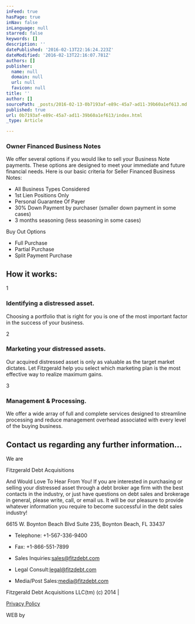 ```yaml
---
inFeed: true
hasPage: true
inNav: false
inLanguage: null
starred: false
keywords: []
description: ''
datePublished: '2016-02-13T22:16:24.223Z'
dateModified: '2016-02-13T22:16:07.781Z'
authors: []
publisher:
  name: null
  domain: null
  url: null
  favicon: null
title: ''
author: []
sourcePath: _posts/2016-02-13-0b7193af-e89c-45a7-ad11-39b60a1ef613.md
published: true
url: 0b7193af-e89c-45a7-ad11-39b60a1ef613/index.html
_type: Article

---
```

### Owner Financed Business Notes

We offer several options if you would like to sell your Business Note payments. These options are designed to meet your immediate and future financial needs. Here is our basic criteria for Seller Financed Business Notes:

* All Business Types Considered
* 1st Lien Positions Only
* Personal Guarantee Of Payer
* 30% Down Payment by purchaser (smaller down payment in some cases)
* 3 months seasoning (less seasoning in some cases)

Buy Out Options
* Full Purchase
* Partial Purchase
* Split Payment Purchase

## How it works:

1

### Identifying a distressed asset.

Choosing a portfolio that is right for you is one of the most important factor in the success of your business.

2

### Marketing your distressed assets.

Our acquired distressed asset is only as valuable as the target market dictates. Let Fitzgerald help you select which marketing plan is the most effective way to realize maximum gains.

3

### Management & Processing.

We offer a wide array of full and complete services designed to streamline processing and reduce management overhead associated with every level of the buying business.

## Contact us regarding any further information...

We are

Fitzgerald Debt Acquisitions

And Would Love To Hear From You! If you are interested in purchasing or selling your distressed asset through a debt broker age firm with the best contacts in the industry, or just have questions on debt sales and brokerage in general, please write, call, or email us. It will be our pleasure to provide whatever information you require to become successful in the debt sales industry!

6615 W. Boynton Beach Blvd Suite 235, Boynton Beach, FL 33437

* Telephone: +1-567-336-9400
* Fax: +1-866-551-7899

* Sales Inquiries:[sales@fitzdebt.com][0]
* Legal Consult:[legal@fitzdebt.com][1]
* Media/Post Sales:[media@fitzdebt.com][2]

Fitzgerald Debt Acquisitions LLC(tm) (c) 2014 |

[Privacy Policy][3]

WEB by

[0]: mailto:sales@fitzdebt.com
[1]: mailto:legal@fitzdebt.com
[2]: mailto:media@fitzdebt.com
[3]: http://web.archive.org/web/20141219171446/http://www.fitzdebt.com/